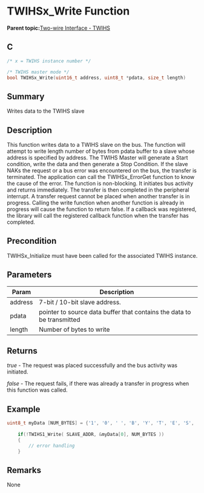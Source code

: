 # TWIHSx\_Write Function

**Parent topic:**[Two-wire Interface - TWIHS](GUID-C8012FE8-F7B4-4CE6-84B4-61EAAFAB03B0.md)

## C

```c
/* x = TWIHS instance number */

/* TWIHS master mode */
bool TWIHSx_Write(uint16_t address, uint8_t *pdata, size_t length)
```

## Summary

Writes data to the TWIHS slave

## Description

This function writes data to a TWIHS slave on the bus. The function will attempt to write length number of bytes from pdata buffer to a slave whose address is specified by address. The TWIHS Master will generate a Start condition, write the data and then generate a Stop Condition. If the slave NAKs the request or a bus error was encountered on the bus, the transfer is terminated. The application can call the TWIHSx\_ErrorGet function to know the cause of the error. The function is non-blocking. It initiates bus activity and returns immediately. The transfer is then completed in the peripheral interrupt. A transfer request cannot be placed when another transfer is in progress. Calling the write function when another function is already in progress will cause the function to return false. If a callback was registered, the library will call the registered callback function when the transfer has completed.

## Precondition

TWIHSx\_Initialize must have been called for the associated TWIHS instance.

## Parameters

|Param|Description|
|-----|-----------|
|address|7-bit / 10-bit slave address.|
|pdata|pointer to source data buffer that contains the data to be transmitted|
|length|Number of bytes to write|

## Returns

*true* - The request was placed successfully and the bus activity was initiated.

*false* - The request fails, if there was already a transfer in progress when this function was called.

## Example

```c
uint8_t myData [NUM_BYTES] = {'1', '0', ' ', 'B', 'Y', 'T', 'E', 'S', '!', '!',};
    
    if(!TWIHS1_Write( SLAVE_ADDR, &myData[0], NUM_BYTES ))
    {
        // error handling
    }
```

## Remarks

None

